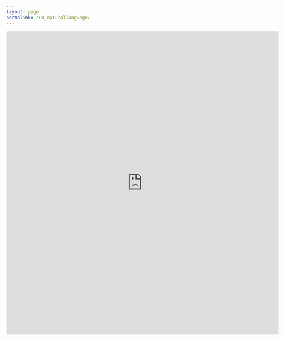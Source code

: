 ```yaml
---
layout: page
permalink: /u4_naturallanguage/
---
```

<iframe src="https://docs.google.com/forms/d/e/1FAIpQLSfB_3dU8ewHCdCkOZd3kcPqEDeXuPYg01OvFb-BTO7BqtQmUQ/viewform?embedded=true" width="720" height="800" frameborder="0" marginheight="0" marginwidth="0">Wird geladen...</iframe>
